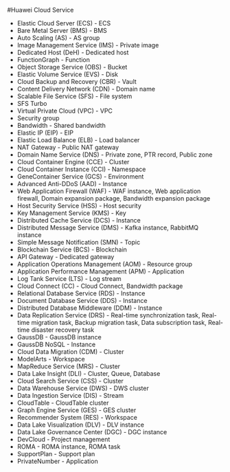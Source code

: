 #Huawei Cloud Service

* Elastic Cloud Server (ECS) - ECS
* Bare Metal Server (BMS) - BMS
* Auto Scaling (AS) - AS group
* Image Management Service (IMS) - Private image
* Dedicated Host (DeH) - Dedicated host
* FunctionGraph - Function
* Object Storage Service (OBS) - Bucket
* Elastic Volume Service (EVS) - Disk
* Cloud Backup and Recovery (CBR) - Vault
* Content Delivery Network (CDN) - Domain name
* Scalable File Service (SFS) - File system
* SFS Turbo
* Virtual Private Cloud (VPC) - VPC
* Security group
* Bandwidth - Shared bandwidth
* Elastic IP (EIP) - EIP
* Elastic Load Balance (ELB) - Load balancer
* NAT Gateway - Public NAT gateway
* Domain Name Service (DNS) - Private zone, PTR record, Public zone
* Cloud Container Engine (CCE) - Cluster
* Cloud Container Instance (CCI) - Namespace
* GeneContainer Service (GCS) - Environment
* Advanced Anti-DDoS (AAD) - Instance
* Web Application Firewall (WAF) - WAF instance, Web application firewall, Domain expansion package, Bandwidth expansion package
* Host Security Service (HSS) - Host security
* Key Management Service (KMS) - Key
* Distributed Cache Service (DCS) - Instance
* Distributed Message Service (DMS) - Kafka instance, RabbitMQ instance
* Simple Message Notification (SMN) - Topic
* Blockchain Service (BCS) - Blockchain
* API Gateway - Dedicated gateway
* Application Operations Management (AOM) - Resource group
* Application Performance Management (APM) - Application
* Log Tank Service (LTS) - Log stream
* Cloud Connect (CC) - Cloud Connect, Bandwidth package
* Relational Database Service (RDS) - Instance
* Document Database Service (DDS) - Instance
* Distributed Database Middleware (DDM) - Instance
* Data Replication Service (DRS) - Real-time synchronization task, Real-time migration task, Backup migration task, Data subscription task, Real-time disaster recovery task
* GaussDB - GaussDB instance
* GaussDB NoSQL - Instance
* Cloud Data Migration (CDM) - Cluster
* ModelArts - Workspace
* MapReduce Service (MRS) - Cluster
* Data Lake Insight (DLI) - Cluster, Queue, Database
* Cloud Search Service (CSS) - Cluster
* Data Warehouse Service (DWS) - DWS cluster
* Data Ingestion Service (DIS) - Stream
* CloudTable - CloudTable cluster
* Graph Engine Service (GES) - GES cluster
* Recommender System (RES) - Workspace
* Data Lake Visualization (DLV) - DLV instance
* Data Lake Governance Center (DGC) - DGC instance
* DevCloud - Project management
* ROMA - ROMA instance, ROMA task
* SupportPlan - Support plan
* PrivateNumber - Application
